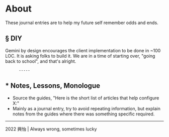 # About
These journal entries are to help my future self remember odds and ends.

## § DIY
Gemini by design encourages the client implementation to be done in ~100 LOC. It is asking folks to build it. We are in a time of starting over, "going back to school", and that's alright.


          -----
## * Notes, Lessons, Monologue
* Source the guides, "Here is the short list of articles that help configure X:"
* Mainly as a journal entry, try to avoid repeating information, but explain notes from the guides where there was something specific required.

_________________________________________
2022 興怡 | Always wrong, sometimes lucky

